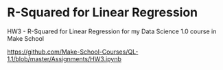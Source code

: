 # R-Squared for Linear Regression
HW3 - R-Squared for Linear Regression for my Data Science 1.0 course in Make School

https://github.com/Make-School-Courses/QL-1.1/blob/master/Assignments/HW3.ipynb
